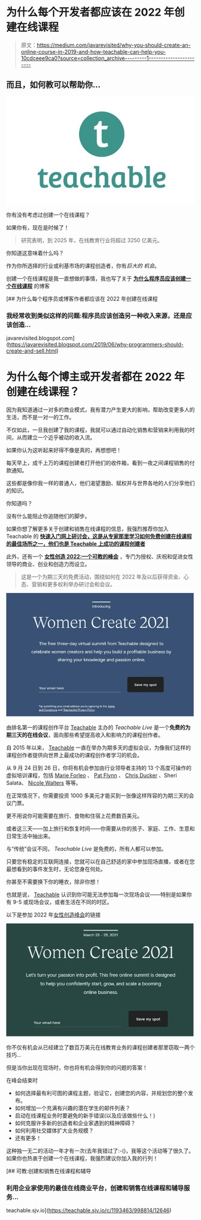 # 为什么每个开发者都应该在 2022 年创建在线课程

> 原文：<https://medium.com/javarevisited/why-you-should-create-an-online-course-in-2019-and-how-teachable-can-help-you-10cdceee9ca0?source=collection_archive---------1----------------------->

## 而且，如何教可以帮助你…

[![](img/9cedd8ed7ee4e1eb536815739dabfed6.png)](https://teachable.sjv.io/c/1193463/998814/12646)

你有没有考虑过创建一个在线课程？

如果你有，现在是时候了！

> 研究表明，到 2025 年，在线教育行业将超过 3250 亿美元。

你知道这意味着什么吗？

作为你所选择的行业或利基市场的课程创造者，你有*巨大的* *机会*。

创建一个在线课程是我一直想做的事情，我也写了关于 [**为什么程序员应该创建一个在线课程**](https://javarevisited.blogspot.com/2019/06/why-programmers-should-create-and-sell.html) 的博客

[](https://javarevisited.blogspot.com/2019/06/why-programmers-should-create-and-sell.html) [## 为什么每个程序员或博客作者都应该在 2022 年创建在线课程

### 我经常收到类似这样的问题:程序员应该创造另一种收入来源，还是应该创造…

javarevisited.blogspot.com](https://javarevisited.blogspot.com/2019/06/why-programmers-should-create-and-sell.html) 

# 为什么每个博主或开发者都在 2022 年创建在线课程？

因为我知道通过一对多的商业模式，我有潜力产生更大的影响，帮助改变更多人的生活，而不是一对一的工作。

不仅如此，一旦我创建了我的课程，我就可以通过自动化销售和营销来利用我的时间，从而建立一个近乎被动的收入流。

如果你认为这听起来好得不像是真的，再想想吧！

每天早上，成千上万的课程创建者打开他们的收件箱，看到一夜之间课程销售的付款通知。

这些都是像你我一样的普通人，他们渴望激励、赋权并与世界各地的人们分享他们的知识。

你知道吗？

没有什么能阻止你追随他们的脚步。

如果你想了解更多关于创建和销售在线课程的信息，我强烈推荐你加入 Teachable 的 [**快速入门网上研讨会，这是从专家那里学习如何免费创建在线课程的最佳场所之一，他们也是 Teachable 上成功的课程创建者**](https://teachable.sjv.io/c/1193463/998807/12646)

此外，还有一个 [**女性创造 2022:一个可教的峰会**](https://teachable.sjv.io/c/1193463/1008095/12646) ，专门为授权、庆祝和促进女性领导的商业、创业和创造力而设立。

> 这是一个为期三天的免费活动，围绕如何在 2022 年及以后获得资金、心态、营销和更多权利举办研讨会和会议。

[![](img/40d2279ba64da9d0e04b231957f54878.png)](https://teachable.sjv.io/c/1193463/1008095/12646)

由排名第一的课程创作平台 [Teachable](https://teachable.sjv.io/c/1193463/998814/12646) 主办的 *Teachable Live* 是一个**免费的为期三天的在线会议**，面向那些希望提高收入和影响力的课程创作者。

自 2015 年以来， [Teachable](https://teachable.sjv.io/c/1193463/998814/12646) 一直在举办为期多天的虚拟会议，为像我们这样的课程创作者提供向世界上最成功的课程创作者学习的机会。

从 9 月 24 日到 26 日，你将有机会参加由行业领导者主持的 13 个高度可操作的虚拟培训课程，包括 [Marie Forleo](https://medium.com/u/83a288a851a?source=post_page-----10cdceee9ca0--------------------------------) 、 [Pat Flynn](https://medium.com/u/5a8c400169ef?source=post_page-----10cdceee9ca0--------------------------------) 、 [Chris Ducker](https://medium.com/u/7fea37274a34?source=post_page-----10cdceee9ca0--------------------------------) 、Sheri Salata、 [Nicole Walters](https://medium.com/u/88c8a8255911?source=post_page-----10cdceee9ca0--------------------------------) 等等。

在正常情况下，你需要投资 1000 多美元才能买到一张像这样阵容的为期三天的会议门票。

更不用说你可能需要在旅行、食物和住宿上花费数百美元。

或者这三天——加上旅行和恢复时间——你需要从你的孩子、家庭、工作、生意和日常生活中抽出来。

与“传统”会议不同， *Teachable Live* 是免费的，所有人都可以参加。

只要您有稳定的互联网连接，您就可以在自己舒适的家中参加现场直播，或者在您最想看到的事件发生时，无论您身在何处。

你甚至不需要换下你的睡衣，除非你想！

也就是说， [Teachable](https://teachable.sjv.io/c/1193463/998814/12646) 认识到你可能无法参加每一次现场会议——特别是如果你有 9-5 或现场会议，或者生活在不同的时区。

以下是参加 2022 年[女性创造峰会](https://teachable.sjv.io/c/1193463/1008095/12646)的链接

[![](img/ad9c54ac4992dda45a4f6838af89229e.png)](https://teachable.sjv.io/c/1193463/1008095/12646)

你不仅有机会从已经建立了数百万美元在线教育业务的课程创建者那里窃取一两个技巧…

但是当你出现在现场时，你也将有机会得到你的问题的答案！

在峰会结束时

*   如何选择最有利可图的课程主题，验证它，创建您的内容，并规划您的整个发布。
*   如何增加一个充满有兴趣的潜在学生的邮件列表？
*   启动在线课程业务时要避免的新手错误(以及应该做些什么！)
*   如何克服许多新的创造者和企业家遇到的精神障碍？
*   如何利用社交媒体扩大业务规模？
*   还有更多！

这种独一无二的活动一年才有一次(去年我错过了:-()，我等这个活动等了很久了。如果你也热衷于创建一个在线课程，我强烈建议你加入我的行列！

[](https://teachable.sjv.io/c/1193463/998814/12646) [## 可教:创建和销售在线课程和辅导

### 利用企业家使用的最佳在线商业平台，创建和销售在线课程和辅导服务…

teachable.sjv.io](https://teachable.sjv.io/c/1193463/998814/12646)